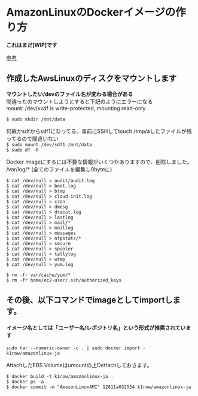 # AmazonLinuxのDockerイメージの作り方  

**これはまだ[WIP]です**

[参考](http://dev.classmethod.jp/cloud/aws/docker-serverspec-configspec-ci/)  


作成したAwsLinuxのディスクをマウントします
---
**マウントしたい/devのファイル名が変わる場合がある**  
間違ったのマウントしようとすると下記のようにエラーになる  
mount: /dev/xvdf is write-protected, mounting read-only  

`$ sudo mkdir /mnt/data`

何故かsdfからsdf1になってる。事前にSSHしてtouch /tmp/aしたファイルが残ってるので間違いない  
`$ sudo mount /dev/sdf1 /mnt/data`  
`$ sudo df -h`  

Docker Imageにするには不要な情報がいくつかありますので、削除しました。  
/var/log/* (全てのファイルを編集し0byteに)  

`$ cat /dev/null > audit/audit.log`  
`$ cat /dev/null > boot.log`  
`$ cat /dev/null > btmp`  
`$ cat /dev/null > cloud-init.log`  
`$ cat /dev/null > cron`  
`$ cat /dev/null > dmesg`  
`$ cat /dev/null > dracut.log`  
`$ cat /dev/null > lastlog`  
`$ cat /dev/null > mail/*`  
`$ cat /dev/null > maillog`  
`$ cat /dev/null > messages`  
`$ cat /dev/null > ntpstats/*`  
`$ cat /dev/null > secure`  
`$ cat /dev/null > spooler`  
`$ cat /dev/null > tallylog`  
`$ cat /dev/null > wtmp`  
`$ cat /dev/null > yum.log`  

`$ rm -fr var/cache/yum/*`  
`$ rm -fr home/ec2-user/.ssh/authorized_keys`  


その後、以下コマンドでimageとしてimportします。
---
#### イメージ名としては「ユーザー名/レポジトリ名」という形式が推奨されています  
`sudo tar --numeric-owner -c . | sudo docker import - k1row/amazonlinux-ja`  

AttachしたEBS Volumeはumountの上Dettachしておきます。  

`$ docker build -t k1row/amazonlinux-ja .`  
`$ docker ps -a`  
`$ docker commit -m "AmazonLinuxAMI" 12811a032554 k1row/amazonlinux-ja`  
